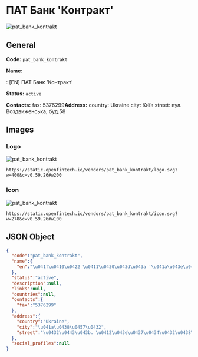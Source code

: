 
# ПАТ Банк 'Контракт' 
![pat_bank_kontrakt](https://static.openfintech.io/vendors/pat_bank_kontrakt/logo.svg?w=400&c=v0.59.26#w200)  

## General 
 
**Code:** `pat_bank_kontrakt` 
 
**Name:** 
 
:	[EN] ПАТ Банк 'Контракт' 
 
**Status:** `active` 
 
**Contacts:** 
fax: 5376299**Address:** 
country: Ukraine 
city: Київ 
street: вул. Воздвиженська, буд.58 

## Images 

### Logo 
 
![pat_bank_kontrakt](https://static.openfintech.io/vendors/pat_bank_kontrakt/logo.svg?w=400&c=v0.59.26#w200)  

```
https://static.openfintech.io/vendors/pat_bank_kontrakt/logo.svg?w=400&c=v0.59.26#w200
```  

### Icon 
 
![pat_bank_kontrakt](https://static.openfintech.io/vendors/pat_bank_kontrakt/icon.svg?w=278&c=v0.59.26#w100)  

```
https://static.openfintech.io/vendors/pat_bank_kontrakt/icon.svg?w=278&c=v0.59.26#w100
```  

## JSON Object 

```json
{
  "code":"pat_bank_kontrakt",
  "name":{
    "en":"\u041f\u0410\u0422 \u0411\u0430\u043d\u043a '\u041a\u043e\u043d\u0442\u0440\u0430\u043a\u0442'"
  },
  "status":"active",
  "description":null,
  "links":null,
  "countries":null,
  "contacts":{
    "fax":"5376299"
  },
  "address":{
    "country":"Ukraine",
    "city":"\u041a\u0438\u0457\u0432",
    "street":"\u0432\u0443\u043b. \u0412\u043e\u0437\u0434\u0432\u0438\u0436\u0435\u043d\u0441\u044c\u043a\u0430, \u0431\u0443\u0434.58"
  },
  "social_profiles":null
}
```  
